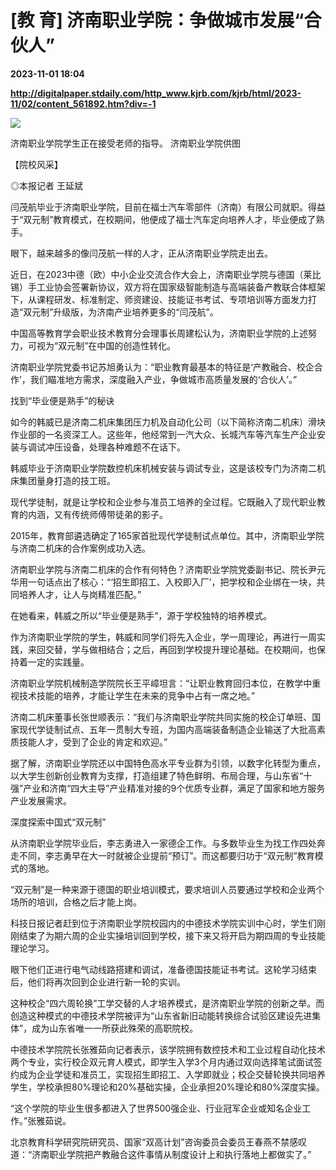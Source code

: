 # [教 育] 济南职业学院：争做城市发展“合伙人”

**2023-11-01 18:04**

**http://digitalpaper.stdaily.com/http_www.kjrb.com/kjrb/html/2023-11/02/content_561892.htm?div=-1**

![](http://digitalpaper.stdaily.com/http_www.kjrb.com/kjrb/images/2023-11/02/06/3573586_wangjj_1698825039209_b.jpg)

济南职业学院学生正在接受老师的指导。 济南职业学院供图

 【院校风采】

 ◎本报记者 王延斌

 闫茂航毕业于济南职业学院，目前在福士汽车零部件（济南）有限公司就职。得益于“双元制”教育模式，在校期间，他便成了福士汽车定向培养人才，毕业便成了熟手。

 眼下，越来越多的像闫茂航一样的人才，正从济南职业学院走出去。

 近日，在2023中德（欧）中小企业交流合作大会上，济南职业学院与德国（莱比锡）手工业协会签署新协议，双方将在国家级智能制造与高端装备产教联合体框架下，从课程研发、标准制定、师资建设、技能证书考试、专项培训等方面发力打造“双元制”升级版，为济南产业培养更多的“闫茂航”。

 中国高等教育学会职业技术教育分会理事长周建松认为，济南职业学院的上述努力，可视为“双元制”在中国的创造性转化。

 济南职业学院党委书记苏旭勇认为：“职业教育最基本的特征是‘产教融合、校企合作’，我们瞄准地方需求，深度融入产业，争做城市高质量发展的‘合伙人’。”

 找到“毕业便是熟手”的秘诀

 如今的韩威已是济南二机床集团压力机及自动化公司（以下简称济南二机床）滑块作业部的一名资深工人。这些年，他经常到一汽大众、长城汽车等汽车生产企业安装与调试冲压设备，处理各种难题不在话下。

 韩威毕业于济南职业学院数控机床机械安装与调试专业，这是该校专门为济南二机床集团量身打造的技工班。

 现代学徒制，就是让学校和企业参与准员工培养的全过程。它既融入了现代职业教育的内涵，又有传统师傅带徒弟的影子。

 2015年，教育部遴选确定了165家首批现代学徒制试点单位。其中，济南职业学院与济南二机床的合作案例成功入选。

 济南职业学院与济南二机床的合作有何特色？济南职业学院党委副书记、院长尹元华用一句话点出了核心：“‘招生即招工、入校即入厂’，把学校和企业绑在一块，共同培养人才，让人与岗精准匹配。”

 在她看来，韩威之所以“毕业便是熟手”，源于学校独特的培养模式。

 作为济南职业学院的学生，韩威和同学们将先入企业，学一周理论，再进行一周实践，来回交替，学与做相结合；之后，再回到学校提升理论基础。在校期间，也保持着一定的实践量。

 济南职业学院机械制造学院院长王平嶂坦言：“让职业教育回归本位，在教学中重视技术技能的培养，才能让学生在未来的竞争中占有一席之地。”

 济南二机床董事长张世顺表示：“我们与济南职业学院共同实施的校企订单班、国家现代学徒制试点、五年一贯制大专班，为国内高端装备制造企业输送了大批高素质技能人才，受到了企业的肯定和欢迎。”

 据了解，济南职业学院还以中国特色高水平专业群为引领，以数字化转型为重点，以大学生创新创业教育为支撑，打造组建了特色鲜明、布局合理，与山东省“十强”产业和济南“四大主导”产业精准对接的9个优质专业群，满足了国家和地方服务产业发展需求。

 深度探索中国式“双元制”

 从济南职业学院毕业后，李志勇进入一家德企工作。与多数毕业生为找工作四处奔走不同，李志勇早在大一时就被企业提前“预订”。而这都要归功于“双元制”教育模式的落地。

 “双元制”是一种来源于德国的职业培训模式，要求培训人员要通过学校和企业两个场所的培训，合格之后才能上岗。

 科技日报记者赶到位于济南职业学院校园内的中德技术学院实训中心时，学生们刚刚结束了为期六周的企业实操培训回到学校，接下来又将开启为期四周的专业技能理论学习。

 眼下他们正进行电气动线路搭建和调试，准备德国技能证书考试。这轮学习结束后，他们将再次回到企业进行新一轮的实训。

 这种校企“四六周轮换”工学交替的人才培养模式，是济南职业学院的创新之举。而创造这种模式的中德技术学院被评为“山东省新旧动能转换综合试验区建设先进集体”，成为山东省唯一一所获此殊荣的高职院校。

 中德技术学院院长张雅茹向记者表示，该学院拥有数控技术和工业过程自动化技术两个专业，实行校企双元育人模式，即学生入学3个月内通过双向选择笔试面试签约成为企业学徒和准员工，实现招生即招工、入学即就业；校企交替轮换共同培养学生，学校承担80%理论和20%基础实操，企业承担20%理论和80%深度实操。

 “这个学院的毕业生很多都进入了世界500强企业、行业冠军企业或知名企业工作。”张雅茹说。

 北京教育科学研究院研究员、国家“双高计划”咨询委员会委员王春燕不禁感叹道：“济南职业学院把产教融合这件事情从制度设计上和执行落地上都做实了。”
